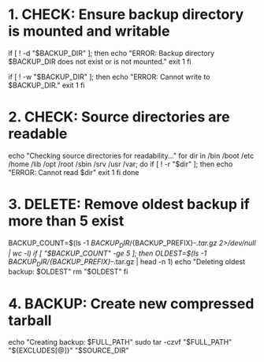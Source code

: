 # 1. CHECK: Ensure backup directory is mounted and writable
if [ ! -d "$BACKUP_DIR" ]; then
  echo "ERROR: Backup directory $BACKUP_DIR does not exist or is not mounted."
  exit 1
fi

if [ ! -w "$BACKUP_DIR" ]; then
  echo "ERROR: Cannot write to $BACKUP_DIR."
  exit 1
fi

# 2. CHECK: Source directories are readable
echo "Checking source directories for readability..."
for dir in /bin /boot /etc /home /lib /opt /root /sbin /srv /usr /var; do
  if [ ! -r "$dir" ]; then
    echo "ERROR: Cannot read $dir"
    exit 1
  fi
done

# 3. DELETE: Remove oldest backup if more than 5 exist
BACKUP_COUNT=$(ls -1 ${BACKUP_DIR}/${BACKUP_PREFIX}-*.tar.gz 2>/dev/null | wc -l)
if [ "$BACKUP_COUNT" -ge 5 ]; then
  OLDEST=$(ls -1 ${BACKUP_DIR}/${BACKUP_PREFIX}-*.tar.gz | head -n 1)
  echo "Deleting oldest backup: $OLDEST"
  rm "$OLDEST"
fi

# 4. BACKUP: Create new compressed tarball
echo "Creating backup: $FULL_PATH"
sudo tar -czvf "$FULL_PATH" "${EXCLUDES[@]}" "$SOURCE_DIR"
